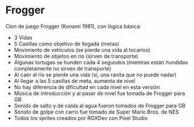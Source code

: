 # Frogger

Clon de juego Frogger (Konami 1981), con lógica básica:
* 3 Vidas
* 5 Casillas como objetivo de llegada (metas)
* Movimiento de vehículos (se pierde una vida al tocarlos)
* Movimiento de objetos en río (sirven de transporte)
* Algunas tortugas se hunden cada 4 segundos (mientras están hundidas completamente no sirven de transporte)
* Al caer al río se pierde una vida (sí, una ranita que no puede nadar)
* Al llegar a las 5 casillas de meta, aumenta de nivel
* No hay diferencia de dificultad en cada nivel en esta versión
* Música de introducción y al pasar de nivel fue tomada de Frogger para GB
* Sonido de salto y de caída al agua fueron tomados de Frogger para GB
* Sonido de golpe con carro fue tomado de Super Mario Bros. de NES
* Todos los sprites creados por RGXDev con Pixel Studio
